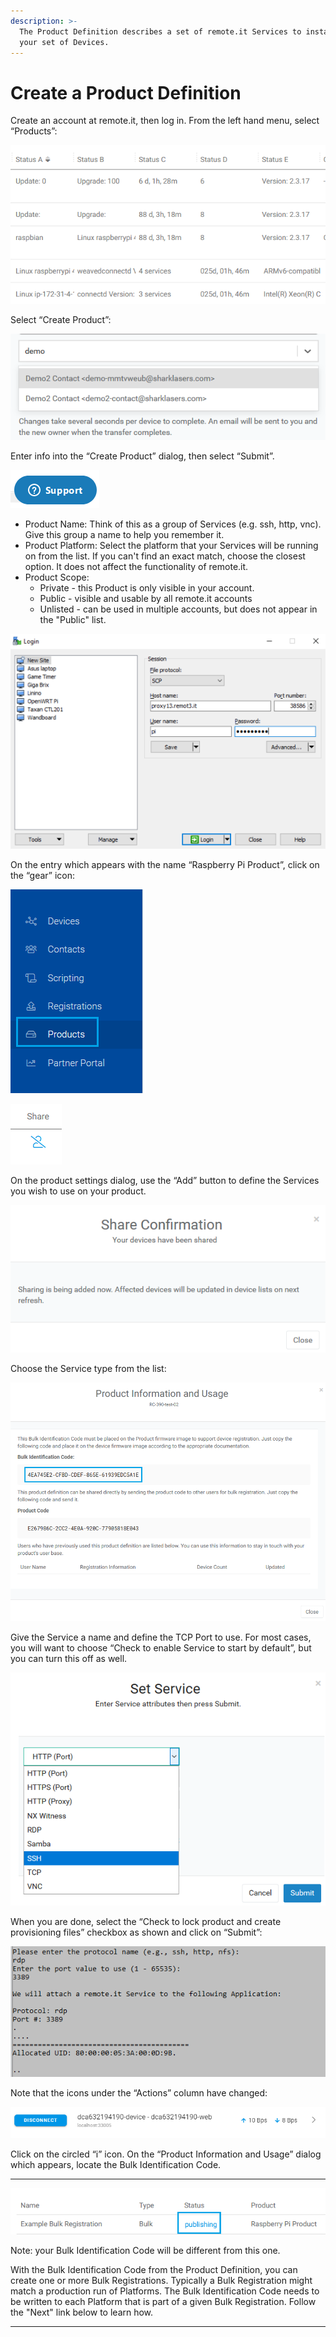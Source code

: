 ```yaml
---
description: >-
  The Product Definition describes a set of remote.it Services to install on
  your set of Devices.
---
```


# Create a Product Definition

Create an account at remote.it, then log in.  From the left hand menu, select “Products”:

![](../../.gitbook/assets/image%20%2892%29.png)

Select “Create Product”:

![](../../.gitbook/assets/image%20%2870%29.png)

Enter info into the “Create Product” dialog, then select “Submit”.

![](../../.gitbook/assets/image%20%28138%29.png)

* Product Name: Think of this as a group of Services \(e.g. ssh, http, vnc\).  Give this group a name to help you remember it.
* Product Platform: Select the platform that your Services will be running on from the list.  If you can't find an exact match, choose the closest option.  It does not affect the functionality of remote.it.
* Product Scope: 
  * Private - this Product is only visible in your account.
  * Public - visible and usable by all remote.it accounts
  * Unlisted - can be used in multiple accounts, but does not appear in the "Public" list.

![](../../.gitbook/assets/image%20%28392%29.png)

On the entry which appears with the name “Raspberry Pi Product”, click on the “gear” icon:

![](../../.gitbook/assets/image%20%2868%29.png)

![](../../.gitbook/assets/image%20%28256%29.png)

On the product settings dialog, use the “Add” button to define the Services you wish to use on your product.  

![](../../.gitbook/assets/image%20%28311%29.png)

Choose the Service type from the list:

![](../../.gitbook/assets/image%20%28369%29.png)

Give the Service a name and define the TCP Port to use.  For most cases, you will want to choose “Check to enable Service to start by default”, but you can turn this off as well.

![](../../.gitbook/assets/image%20%28390%29.png)

When you are done, select the “Check to lock product and create provisioning files” checkbox as shown and click on “Submit”:

![](../../.gitbook/assets/image%20%28296%29.png)

Note that the icons under the “Actions” column have changed:

![](../../.gitbook/assets/image%20%28424%29.png)

Click on the circled “i” icon.  On the “Product Information and Usage” dialog which appears, locate the Bulk Identification Code.  
****

![](../../.gitbook/assets/image%20%28301%29.png)

Note: your Bulk Identification Code will be different from this one.  

With the Bulk Identification Code from the Product Definition, you can create one or more Bulk Registrations.  Typically a Bulk Registration might match a production run of Platforms.  The Bulk Identification Code needs to be written to each Platform that is part of a given Bulk Registration.  Follow the "Next" link below to learn how.  
****

